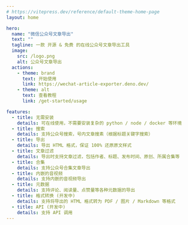 ```yaml
---
# https://vitepress.dev/reference/default-theme-home-page
layout: home

hero:
  name: "微信公众号文章导出"
  text: ""
  tagline: 一款 开源 & 免费 的在线公众号文章导出工具
  image:
    src: /logo.png
    alt: 公众号文章导出
  actions:
    - theme: brand
      text: 开始使用
      link: https://wechat-article-exporter.deno.dev/
    - theme: alt
      text: 查看教程
      link: /get-started/usage

features:
  - title: 无需安装
    details: 可在线使用，不需要安装复杂的 python / node / docker 等环境
  - title: 搜索
    details: 支持公众号搜索，号内文章搜素（根据标题关键字搜索）
  - title: 导出
    details: 导出 HTML 格式，保证 100% 还原原文样式
  - title: 文章过滤
    details: 导出时支持文章过滤，包括作者、标题、发布时间、原创、所属合集等
  - title: 合集
    details: 支持公众号合集文章导出
  - title: 内嵌的音视频
    details: 支持内嵌的音视频导出
  - title: 元数据
    details: 支持评论、阅读量、点赞量等各种元数据的导出
  - title: 格式转换 (开发中)
    details: 支持将导出的 HTML 格式转为 PDF / 图片 / Markdown 等格式
  - title: API (开发中)
    details: 支持 API 调用
---
```

